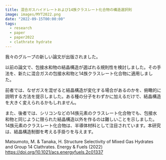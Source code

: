 ```yaml
---
title: 混合ガスハイドレートおよび14族クラスレート化合物の構造選択則
image: images/MYT2022.png
date: "2022-09-15T00:00:00"
tags:
  - research
  - paper
  - paper2022
  - clathrate hydrate
---
```

我々のグループの新しい論文が出版されました。

以前の論文で、包接水和物の結晶構造が選ばれる規則性を検討しました。その手法を、新たに混合ガスの包接水和物と14族クラスレート化合物に適用しました。

前者では、なぜガスを混ぜると結晶構造が変化する場合があるのかを、俯瞰的に説明する方法を提示しました。ある種の分子をわずかに加えるだけで、結晶構造を大きく変えられるかもしれません。

また、後者では、シリコンなどの14族元素のクラスレート化合物でも、包接水和物と同じように限られた結晶構造以外を作るのは難しいことを示しました。14族元素のクラスレート化合物は、半導体材料として注目されています。本研究は、結晶構造制御を考える手掛りを与えます。

Matsumoto, M. & Tanaka, H. Structure Selectivity of Mixed Gas Hydrates and Group 14 Clathrates. 
Energy & Fuels (2022) https://doi.org/10.1021/acs.energyfuels.2c01337
